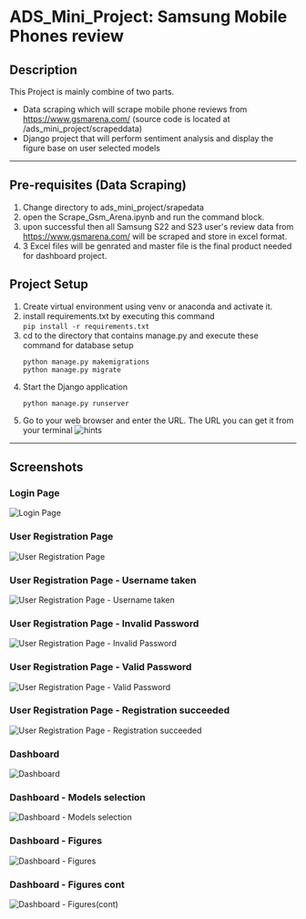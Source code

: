 # ADS_Mini_Project: Samsung Mobile Phones review
## Description
This Project is mainly combine of two parts. 
- Data scraping which will scrape mobile phone reviews from https://www.gsmarena.com/ (source code is located at /ads_mini_project/scrapeddata)
- Django project that will perform sentiment analysis and display the figure base on user selected models

---
## Pre-requisites (Data Scraping)
1. Change directory to ads_mini_project/srapedata
2. open the Scrape_Gsm_Arena.ipynb and run the command block.
3. upon successful then all Samsung S22 and S23 user's review data from https://www.gsmarena.com/ will be scraped and store in excel format.
4. 3 Excel files will be genrated and master file is the final product needed for dashboard project.

## Project Setup
1. Create virtual environment using venv or anaconda and activate it.
2. install requirements.txt by executing this command  
    ```pip install -r requirements.txt```
3. cd to the directory that contains manage.py and execute these command for database setup
    ```
    python manage.py makemigrations
    python manage.py migrate
    ```
4. Start the Django application
    ```
    python manage.py runserver
    ```
5. Go to your web browser and enter the URL. The URL you can get it from your terminal
    ![hints](read_me_images/ReadMe_hints.jpg)
 

---


## Screenshots
### Login Page
![Login Page](read_me_images/ads_login.jpg)

### User Registration Page
![User Registration Page](read_me_images/ads_register.jpg)

### User Registration Page - Username taken
![User Registration Page - Username taken](read_me_images/ads_register_username_taken.jpg)

### User Registration Page - Invalid Password
![User Registration Page - Invalid Password](read_me_images/ads_register_password_not_same.jpg)

### User Registration Page - Valid Password 
![User Registration Page - Valid Password ](read_me_images/ads_register_password_valid.jpg)

### User Registration Page - Registration succeeded
![User Registration Page - Registration succeeded](read_me_images/ads_register_success.jpg)

### Dashboard
![Dashboard](read_me_images/ads_dashboard.jpg)

### Dashboard - Models selection
![Dashboard - Models selection](read_me_images/ads_dashboard_model_selection.jpg)

### Dashboard - Figures
![Dashboard - Figures](read_me_images/ads_dashboard_figure_1.jpg)

### Dashboard - Figures cont
![Dashboard - Figures(cont)](read_me_images/ads_dashboard_figure_2.jpg)